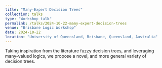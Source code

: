 ```yaml
---
title: "Many-Expert Decision Trees"
collection: talks
type: "Workshop talk"
permalink: /talks/2024-10-22-many-expert-decision-trees
venue: "Brisbane Logic Workshop"
date: 2024-10-22
location: "University of Queensland, Brisbane, Queensland, Australia"
---
```


Taking inspiration from the literature fuzzy decision trees, and leveraging many-valued logics, we propose a novel, and more general variety of decision trees.
